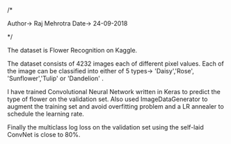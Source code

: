 /*

   Author-> Raj Mehrotra
   Date-> 24-09-2018
   
*/

The dataset is Flower Recognition on Kaggle. 

The dataset consists of 4232 images each of different pixel values. Each of the image can be classified into either of 5 types-> 'Daisy','Rose', 'Sunflower','Tulip' or 'Dandelion' . 

I have trained Convolutional Neural Network written in Keras to predict the type of flower on the validation set.  Also used ImageDataGenerator to augment the training set and avoid overfitting problem and a LR annealer to schedule the learning rate.

Finally the multiclass log loss on the validation set using the self-laid ConvNet is close to 80%.
